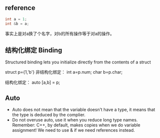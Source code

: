 ## reference
```c++
int a = 1;
int &b = a;
```
事实上是对a换了个名字，对b的所有操作等于对a的操作。


## 结构化绑定 Binding
Structured binding lets you initialize directly from the contents of a struct

struct p={1,'b'}
非结构化绑定：
int a=p.num;
char b=p.char;

结构化绑定：
auto [a,b] = p;

## Auto
+ Auto does not mean that the variable doesn't have a type, it means  that the type is deduced by the complier.  
+ Do not overuse auto, use it when you reduce long type names.  
Remember: C++, by default, makes copies when we do variable assignment! We need to use & if we need references instead.